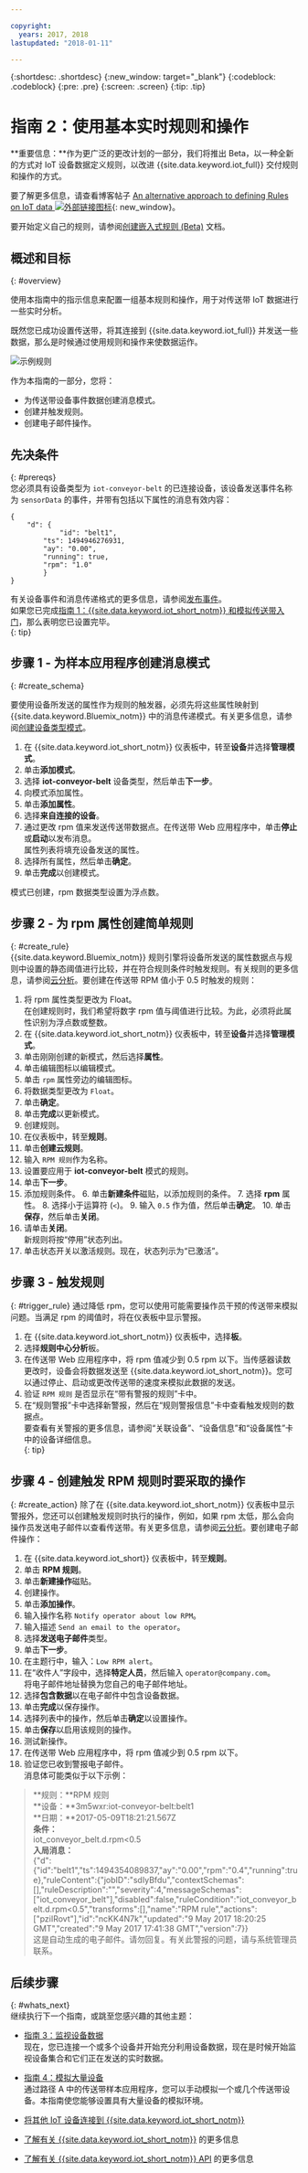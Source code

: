 ```yaml
---

copyright:
  years: 2017, 2018
lastupdated: "2018-01-11"

---
```


{:shortdesc: .shortdesc}
{:new_window: target="_blank"}
{:codeblock: .codeblock}
{:pre: .pre}
{:screen: .screen}
{:tip: .tip}

# 指南 2：使用基本实时规则和操作

**重要信息：**作为更广泛的更改计划的一部分，我们将推出 Beta，以一种全新的方式对 IoT 设备数据定义规则，以改进 {{site.data.keyword.iot_full}} 交付规则和操作的方式。

要了解更多信息，请查看博客帖子 [An alternative approach to defining Rules on IoT data ![外部链接图标](../../../icons/launch-glyph.svg "外部链接图标")](https://developer.ibm.com/iotplatform/2018/03/01/alternative-approach-defining-rules-iot-data/){: new_window}。

要开始定义自己的规则，请参阅[创建嵌入式规则 (Beta)](../information_management/im_rules.html) 文档。

## 概述和目标
{: #overview}  

使用本指南中的指示信息来配置一组基本规则和操作，用于对传送带 IoT 数据进行一些实时分析。


既然您已成功设置传送带，将其连接到 {{site.data.keyword.iot_full}} 并发送一些数据，那么是时候通过使用规则和操作来使数据运作。

![示例规则](images/slow_rule.svg "示例规则")

作为本指南的一部分，您将：
- 为传送带设备事件数据创建消息模式。
- 创建并触发规则。
- 创建电子邮件操作。

## 先决条件
{: #prereqs}  
您必须具有设备类型为 `iot-conveyor-belt` 的已连接设备，该设备发送事件名称为 `sensorData` 的事件，并带有包括以下属性的消息有效内容：
```
{
	"d": {
			"id": "belt1",
		"ts": 1494946276931,
		"ay": "0.00",
		"running": true,
		"rpm": "1.0"
		}
}
```
有关设备事件和消息传递格式的更多信息，请参阅[发布事件](/docs/services/IoT/devices/mqtt.html#publishing_events)。  
如果您已完成[指南 1：{{site.data.keyword.iot_short_notm}} 和模拟传送带入门](getting-started-iot-conveyor.html)，那么表明您已设置完毕。  
{: tip}

## 步骤 1 - 为样本应用程序创建消息模式
{: #create_schema}

要使用设备所发送的属性作为规则的触发器，必须先将这些属性映射到 {{site.data.keyword.Bluemix_notm}} 中的消息传递模式。有关更多信息，请参阅[创建设备类型模式](/docs/services/IoT/im_schemas.html#iotrtinsights_task)。
1. 在 {{site.data.keyword.iot_short_notm}} 仪表板中，转至**设备**并选择**管理模式**。
2. 单击**添加模式**。
3. 选择 **iot-conveyor-belt** 设备类型，然后单击**下一步**。
4. 向模式添加属性。
 1. 单击**添加属性**。
 2. 选择**来自连接的设备**。
 3. 通过更改 rpm 值来发送传送带数据点。在传送带 Web 应用程序中，单击**停止**或**启动**以发布消息。  
属性列表将填充设备发送的属性。
 4. 选择所有属性，然后单击**确定**。
5. 单击**完成**以创建模式。  

模式已创建，rpm 数据类型设置为浮点数。

## 步骤 2 - 为 rpm 属性创建简单规则
{: #create_rule}  
{{site.data.keyword.Bluemix_notm}} 规则引擎将设备所发送的属性数据点与规则中设置的静态阈值进行比较，并在符合规则条件时触发规则。有关规则的更多信息，请参阅[云分析](/docs/services/IoT/cloud_analytics.html#rules)。要创建在传送带 RPM 值小于 0.5 时触发的规则：
1. 将 rpm 属性类型更改为 Float。  
在创建规则时，我们希望将数字 rpm 值与阈值进行比较。为此，必须将此属性识别为浮点数或整数。
 1. 在 {{site.data.keyword.iot_short_notm}} 仪表板中，转至**设备**并选择**管理模式**。
 1. 单击刚刚创建的新模式，然后选择**属性**。
 2. 单击编辑图标以编辑模式。
 3. 单击 `rpm` 属性旁边的编辑图标。
 4. 将数据类型更改为 `Float`。  
 5. 单击**确定**。
 6. 单击**完成**以更新模式。  
2. 创建规则。
 1. 在仪表板中，转至**规则**。
 2. 单击**创建云规则**。
 3. 输入 `RPM 规则`作为名称。
 4. 设置要应用于 **iot-conveyor-belt** 模式的规则。
 5. 单击**下一步**。
 6. 添加规则条件。
    6. 单击**新建条件**磁贴，以添加规则的条件。
    7. 选择 **rpm** 属性。
    8. 选择小于运算符 (`<`)。
    9. 输入 `0.5` 作为值，然后单击**确定**。
    10. 单击**保存**，然后单击**关闭**。
 11. 请单击**关闭**。  
新规则将按“停用”状态列出。
12. 单击状态开关以激活规则。现在，状态列示为“已激活”。

## 步骤 3 - 触发规则
{: #trigger_rule}
通过降低 rpm，您可以使用可能需要操作员干预的传送带来模拟问题。当满足 rpm 的阈值时，将在仪表板中显示警报。
1. 在 {{site.data.keyword.iot_short_notm}} 仪表板中，选择**板**。
3. 选择**规则中心分析**板。
4. 在传送带 Web 应用程序中，将 rpm 值减少到 0.5 rpm 以下。当传感器读数更改时，设备会将数据发送至 {{site.data.keyword.iot_short_notm}}。您可以通过停止、启动或更改传送带的速度来模拟此数据的发送。  
5. 验证 `RPM 规则` 是否显示在“带有警报的规则”卡中。
6. 在“规则警报”卡中选择新警报，然后在“规则警报信息”卡中查看触发规则的数据点。  
要查看有关警报的更多信息，请参阅“关联设备”、“设备信息”和“设备属性”卡中的设备详细信息。  
{: tip}

## 步骤 4 - 创建触发 RPM 规则时要采取的操作
{: #create_action}
除了在 {{site.data.keyword.iot_short_notm}} 仪表板中显示警报外，您还可以创建触发规则时执行的操作，例如，如果 rpm 太低，那么会向操作员发送电子邮件以查看传送带。有关更多信息，请参阅[云分析](/docs/services/IoT/cloud_analytics.html#shared)。要创建电子邮件操作：
1. 在 {{site.data.keyword.iot_short}} 仪表板中，转至**规则**。
2. 单击 **RPM 规则**。
3. 单击**新建操作**磁贴。
4. 创建操作。
 1. 单击**添加操作**。
 2. 输入操作名称 `Notify operator about low RPM`。
 3. 输入描述 `Send an email to the operator`。
 4. 选择**发送电子邮件**类型。
 5. 单击**下一步**。
 6. 在主题行中，输入：`Low RPM alert`。
 7. 在“收件人”字段中，选择**特定人员**，然后输入 `operator@company.com`。  
将电子邮件地址替换为您自己的电子邮件地址。
 8. 选择**包含数据**以在电子邮件中包含设备数据。
 9. 单击**完成**以保存操作。  
5. 选择列表中的操作，然后单击**确定**以设置操作。
6. 单击**保存**以启用该规则的操作。
7. 测试新操作。
 4. 在传送带 Web 应用程序中，将 rpm 值减少到 0.5 rpm 以下。
 5. 验证您已收到警报电子邮件。  
消息体可能类似于以下示例：
> **规则：**RPM 规则  
> **设备：**3m5wxr:iot-conveyor-belt:belt1  
> **日期：**2017-05-09T18:21:21.567Z  
> **条件：**  
> iot_conveyor_belt.d.rpm<0.5  
> **入局消息：**  
> {"d":{"id":"belt1","ts":1494354089837,"ay":"0.00","rpm":"0.4","running":true},"ruleContent":{"jobID":"sdIyBfdu","contextSchemas":[],"ruleDescription":"","severity":4,"messageSchemas":["iot_conveyor_belt"],"disabled":false,"ruleCondition":"iot_conveyor_belt.d.rpm<0.5","transforms":[],"name":"RPM rule","actions":["pziIRovt"],"id":"ncKK4N7k","updated":"9 May 2017 18:20:25 GMT","created":"9 May 2017 17:41:38 GMT","version":7}}  
> 这是自动生成的电子邮件。请勿回复。有关此警报的问题，请与系统管理员联系。

## 后续步骤
{: #whats_next}  
继续执行下一个指南，或跳至您感兴趣的其他主题：
- [指南 3：监视设备数据](getting-started-iot-monitoring.html)  
现在，您已连接一个或多个设备并开始充分利用设备数据，现在是时候开始监视设备集合和它们正在发送的实时数据。
- [指南 4：模拟大量设备](getting-started-iot-large-scale-simulation.html)  
通过路径 A 中的传送带样本应用程序，您可以手动模拟一个或几个传送带设备。本指南使您能够设置具有大量设备的模拟环境。

- [将其他 IoT 设备连接到 {{site.data.keyword.iot_short_notm}}](/docs/services/IoT/iotplatform_task.html)
- [了解有关 {{site.data.keyword.iot_short_notm}}](/docs/services/IoT/iotplatform_overview.html) 的更多信息
- [了解有关 {{site.data.keyword.iot_short_notm}} API](/docs/services/IoT/reference/api.html) 的更多信息
